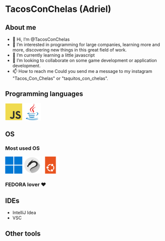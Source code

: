 # TacosConChelas (Adriel)
<!---
TacosConChelas/TacosConChelas is a ✨ special ✨ repository because its `README.md` (this file) appears on your GitHub profile.
You can click the Preview link to take a look at your changes.
--->
## About me
- 👋 Hi, I’m @TacosConChelas
- 👀 I’m interested in programming for large companies, learning more and more, discovering new things in this great field of work.
- 🌱 I’m currently learning a little javascript
- 💞️ I’m looking to collaborate on some game development or application development.
- 📫 How to reach me Could you send me a message to my instagram "Tacos_Con_Chelas" or "taquitos_con_chelas".

## Programming languages
<div>
  <img src="https://github.com/devicons/devicon/blob/master/icons/javascript/javascript-original.svg" title="JavaScript" alt="JavaScript" width="55" height="55"/> 
  <img src="https://github.com/devicons/devicon/blob/master/icons/java/java-original.svg" title="Java" alt="Java" width="55" height="55"/>
</div> 

## OS 

### Most used OS
<div>
  <img src="https://github.com/devicons/devicon/blob/master/icons/windows11/windows11-original.svg" title="Win11" alt="Win11" width="55" height="55"/> 
  <img src="https://github.com/TacosConChelas/TacosConChelas/blob/main/Taco/pngwing.com.png" title="Ubuntu" alt="Ubuntu" width="55" height="55"/>
  <img src="https://github.com/devicons/devicon/blob/master/icons/ubuntu/ubuntu-original.svg" title="Ubuntu" alt="Ubuntu" width="55" height="55"/>
</div>

### FEDORA lover ❤️

## IDEs
- IntelliJ Idea
- VSC

## Other tools

